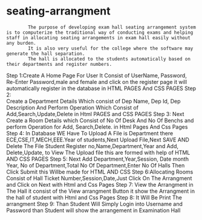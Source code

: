 # seating-arrangment
            The purpose of developing exam hall seating arrangement system is to computerize the traditional way of conducting exams and helping staff in allocating seating arrangements in exam hall easily without any burden. 
            It is also very useful for the college where the software may generate the hall separation. 
            The hall is allocated to the students automatically based on their departments and register numbers.
Step 1:Create A Home Page For User It Consist of UserName, Password, Re-Enter Password,male and female and click on the register page it will automatically register in the database 
       in  HTML PAGES And CSS PAGES
Step 2:  
      Create a Department Details Which consist of Dep Name, Dep Id, Dep Description And Perform Operation Which Consist of Add,Search,Update,Delete
      in Html PAGES and CSS PAGES 
Step 3:
     Next Create a Room Details which Consist of No Of Desk And No Of Benchs and perform Operation for Add, Search,Delete.
     in Html Pages And Css Pages
Step 4:
      In  Database WE Have To Upload A File is Department there ECE,CSE,IT,MECH,EEE.Year of students,Next Upload File,Next SAVE AND Delete The File
      Student Register no,Name,Department,Year and Add, Delete,Update, to View The Upload file this are formed with help of HTML AND CSS PAGES
Step 5: Next Add Department,Year,Session, Date month Year, No of Department,Total No Of Department,Enter No Of Halls Then Click Submit this Willbe made for HTML AND CSS
Step 6:Allocating Rooms Consist of Hall Ticket Number,Session,Date,Just Click On The Arrangment and Click on Next with Html and Css Pages
Step 7: View the Arrangment in The Hall it consist of  the View arrangment Button it show the Arrangment in the hall of student with Html and Css Pages
Step 8: It Will Be  Print The arrangment
Step 9: Than Student Will Simply Login into Username and Password than Student will show the arrangement in Examination Hall
      
